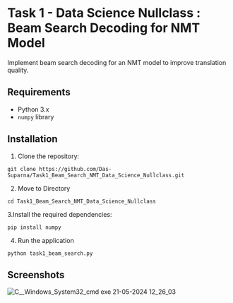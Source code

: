 # Task 1 - Data Science Nullclass : Beam Search Decoding for NMT Model

Implement beam search decoding for an NMT model to improve translation quality.

## Requirements
- Python 3.x
- `numpy` library

## Installation
1. Clone the repository:
```
git clone https://github.com/Das-Suparna/Task1_Beam_Search_NMT_Data_Science_Nullclass.git
```
2. Move to Directory
```
cd Task1_Beam_Search_NMT_Data_Science_Nullclass
```

3.Install the required dependencies:
```
pip install numpy
```

4. Run the application
```
python task1_beam_search.py
```
## Screenshots
![C__Windows_System32_cmd exe 21-05-2024 12_26_03](https://github.com/Das-Suparna/Task1_Beam_Search_NMT_Data_Science_Nullclass/assets/131431013/6af45fb3-7f56-4834-8774-4f7534a5d161)
